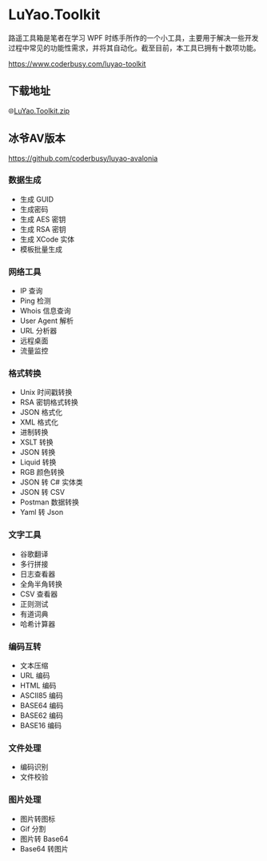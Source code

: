 # LuYao.Toolkit

路遥工具箱是笔者在学习 WPF 时练手所作的一个小工具，主要用于解决一些开发过程中常见的功能性需求，并将其自动化。截至目前，本工具已拥有十数项功能。

https://www.coderbusy.com/luyao-toolkit

## 下载地址

🌐[LuYao.Toolkit.zip](https://luyao.coderbusy.com/LuYao.Toolkit.zip)

## 冰爷AV版本
https://github.com/coderbusy/luyao-avalonia

### 数据生成

- 生成 GUID
- 生成密码
- 生成 AES 密钥
- 生成 RSA 密钥
- 生成 XCode 实体
- 模板批量生成

### 网络工具

- IP 查询
- Ping 检测
- Whois 信息查询
- User Agent 解析
- URL 分析器
- 远程桌面
- 流量监控

### 格式转换

- Unix 时间戳转换
- RSA 密钥格式转换
- JSON 格式化
- XML 格式化
- 进制转换
- XSLT 转换
- JSON 转换
- Liquid 转换
- RGB 颜色转换
- JSON 转 C# 实体类
- JSON 转 CSV
- Postman 数据转换
- Yaml 转 Json

### 文字工具

- 谷歌翻译
- 多行拼接
- 日志查看器
- 全角半角转换
- CSV 查看器
- 正则测试
- 有道词典
- 哈希计算器

### 编码互转

- 文本压缩
- URL 编码
- HTML 编码
- ASCII85 编码
- BASE64 编码
- BASE62 编码
- BASE16 编码

### 文件处理

- 编码识别
- 文件校验

### 图片处理

- 图片转图标
- Gif 分割
- 图片转 Base64
- Base64 转图片
